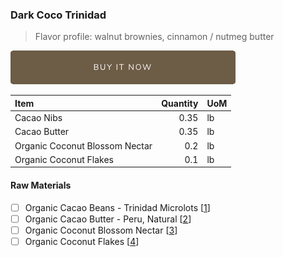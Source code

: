### Dark Coco Trinidad
> Flavor profile: walnut brownies, cinnamon / nutmeg butter

[![Buy Now](/assets/images/buy-now.png "Buy Now")](https://shop.osocra.com/products/21052813)

| Item | Quantity | UoM  |
| :---     | ---:    | :--- |
| Cacao Nibs  | 0.35    | lb    |
| Cacao Butter   | 0.35    | lb    |
| Organic Coconut Blossom Nectar   | 0.2      | lb      |
| Organic Coconut Flakes     | 0.1      | lb      |

#### Raw Materials
- [ ] Organic Cacao Beans -  Trinidad Microlots [[1](/vendors)]
- [ ] Organic Cacao Butter - Peru, Natural [[2](/vendors)]
- [ ] Organic Coconut Blossom Nectar [[3](/vendors)]
- [ ] Organic Coconut Flakes [[4](/vendors)]
